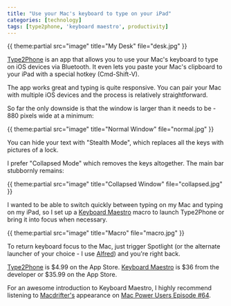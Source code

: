 ```yaml
---
title: "Use your Mac's keyboard to type on your iPad"
categories: [technology]
tags: [type2phone, 'keyboard maestro', productivity]
---
```

{{ theme:partial src="image" title="My Desk" file="desk.jpg" }}

[Type2Phone][2] is an app that allows you to use your Mac's keyboard to type on iOS devices via Bluetooth. It even lets you paste your Mac's clipboard to your iPad with a special hotkey (Cmd-Shift-V).

   [2]: http://itunes.apple.com/us/app/type2phone/id472717129?mt=12

The app works great and typing is quite responsive. You can pair your Mac with multiple iOS devices and the process is relatively straightforward. 

So far the only downside is that the window is larger than it needs to be - 880 pixels wide at a minimum:

{{ theme:partial src="image" title="Normal Window" file="normal.jpg" }}

You can hide your text with "Stealth Mode", which replaces all the keys with pictures of a lock. 

I prefer "Collapsed Mode" which removes the keys altogether. The main bar stubbornly remains:

{{ theme:partial src="image" title="Collapsed Window" file="collapsed.jpg" }}

I wanted to be able to switch quickly between typing on my Mac and typing on my iPad, so I set up a [Keyboard Maestro][5] macro to launch Type2Phone or bring it into focus when necessary.

   [5]: http://www.keyboardmaestro.com/main/

{{ theme:partial src="image" title="Macro" file="macro.jpg" }}

To return keyboard focus to the Mac, just trigger Spotlight (or the alternate launcher of your choice - I use [Alfred][7]) and you're right back.

   [7]: http://www.alfredapp.com/

[Type2Phone][8] is $4.99 on the App Store. [Keyboard Maestro][9] is $36 from the developer or $35.99 on the App Store.

   [8]: http://itunes.apple.com/us/app/type2phone/id472717129?mt=12
   [9]: http://www.keyboardmaestro.com/main/

For an awesome introduction to Keyboard Maestro, I highly recommend listening to [Macdrifter's][10] appearance on [Mac Power Users Episode #64][11].

   [10]: http://www.macdrifter.com/
   [11]: http://5by5.tv/mpu/64

